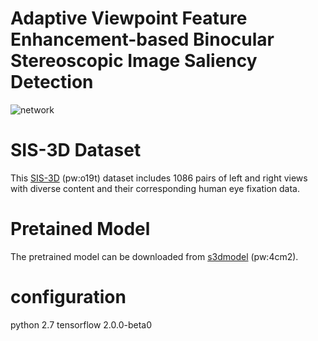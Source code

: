 # Adaptive Viewpoint Feature Enhancement-based Binocular Stereoscopic Image Saliency Detection
![network](https://user-images.githubusercontent.com/22735632/167426011-41b258a7-5f34-43df-8dfa-493f02df8afe.jpg)

# SIS-3D Dataset
 This [SIS-3D](https://pan.baidu.com/s/1sSX46_PFnqu5hOXwH6aICQ) (pw:o19t) dataset includes 1086 pairs of left and right views with diverse content and their corresponding human eye fixation data.

# Pretained Model
The pretrained model can be downloaded from [s3dmodel](https://pan.baidu.com/s/1RdrNm3o_OAIlbz62V9dIiQ) (pw:4cm2).

# configuration
python 2.7 tensorflow 2.0.0-beta0

